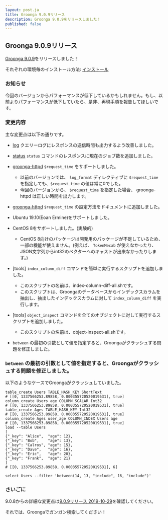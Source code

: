 ```yaml
---
layout: post.ja
title: Groonga 9.0.9リリース
description: Groonga 9.0.9をリリースしました！
published: false
---
```


## Groonga 9.0.9リリース

[Groonga 9.0.9](/ja/docs/news.html#release-9-0-9)をリリースしました！

それぞれの環境毎のインストール方法: [インストール](/ja/docs/install.html)

### お知らせ

今回のバージョンからパフォーマンスが低下しているかもしれません。もし、以前よりパフォーマンスが低下していたら、是非、再現手順を報告してほしいです。

### 変更内容

主な変更点は以下の通りです。

* [log](/ja/docs/reference/log.html) クエリーログにレスポンスの送信時間も出力するよう改善しました。

* [status](/ja/docs/reference/commands/status.html) `status` コマンドのレスポンスに現在のジョブ数を追加しました。

* [groonga-httpd](/ja/docs/reference/executables/groonga-httpd.html) `$request_time` をサポートしました。

  * 以前のバージョンでは、 `log_format` ディレクティブに `$request_time` を指定しても、`$request_time` の値は常に0でした。
  * 今回のバージョンから、 `$request_time` を指定した場合、 groonga-httpd は正しい時間を出力します。

* [groonga-httpd](/ja/docs/reference/executables/groonga-httpd.html) `$request_time` の設定方法をドキュメントに追加しました。

* Ubuntu 19.10(Eoan Ermine)をサポートしました。

* CentOS 8をサポートしました。(実験的)

  * CentOS 8向けのパッケージは開発用のパッケージが不足しているため、一部の機能が使えません。(例えば、 `TokenMecab` が使えなかったり、JSON文字列からint32のベクターへのキャストが出来なかったりします。)

* [tools] `index_column_diff` コマンドを簡単に実行するスクリプトを追加しました。

  * このスクリプトの名前は、index-column-diff-all.shです。
  * このスクリプトは、Groongaのデータベースからインデックスカラムを抽出し、抽出したインデックスカラムに対して `index_column_diff` を実行します。

* [tools] ``object_inspect`` コマンドを全てのオブジェクトに対して実行するスクリプトを追加しました。

  * このスクリプトの名前は、object-inspect-all.shです。

* `between` の最初の引数として値を指定すると、Groongaがクラッシュする問題を修正しました。

### `between` の最初の引数として値を指定すると、Groongaがクラッシュする問題を修正しました。

以下のようなケースでGroongaがクラッシュしていました。

```
table_create Users TABLE_HASH_KEY ShortText
# [[0, 1337566253.89858, 0.000355720520019531], true]
column_create Users age COLUMN_SCALAR Int32
# [[0, 1337566253.89858, 0.000355720520019531], true]
table_create Ages TABLE_HASH_KEY Int32
# [[0, 1337566253.89858, 0.000355720520019531], true]
column_create Ages user_age COLUMN_INDEX Users age
# [[0, 1337566253.89858, 0.000355720520019531], true]
load --table Users
[
{"_key": "Alice",  "age": 12},
{"_key": "Bob",    "age": 13},
{"_key": "Calros", "age": 15},
{"_key": "Dave",   "age": 16},
{"_key": "Eric",   "age": 20},
{"_key": "Frank",  "age": 21}
]
# [[0, 1337566253.89858, 0.000355720520019531], 6]

select Users --filter 'between(14, 13, "include", 16, "include")'
```

### さいごに

9.0.8からの詳細な変更点は[9.0.9リリース 2019-10-29](/ja/docs/news.html#release-9-0-9)を確認してください。

それでは、Groongaでガンガン検索してください！
